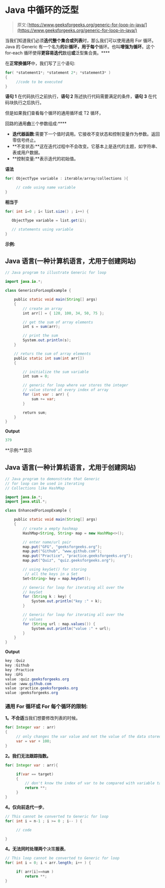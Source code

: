 # Java 中循环的泛型

> 原文:[https://www.geeksforgeeks.org/generic-for-loop-in-java/](https://www.geeksforgeeks.org/generic-for-loop-in-java/)

当我们知道我们必须**迭代整个集合或列表**时，那么我们可以使用通用 For 循环。Java 的 Generic 有一个名为**的**新**循环，用于每个**循环。也叫**增强为循环**。这个 for-each 循环使得**更容易迭代**数组**或**泛型集合类。****

在**正常换循环**中，我们写了三个语句:

```java
for( *statement1*; *statement 2*; *statement3* )
{
     //code to be executed 
}

```

**语句 1** 在代码执行之前执行，**语句 2** 陈述执行代码需要满足的条件，**语句 3** 在代码块执行之后执行。

但是如果我们查看每个循环的通用循环或 T2 循环，

回路的通用**由**三个参数组成:****

*   **迭代器函数**:需要下一个值时调用。它接收不变状态和控制变量作为参数。返回零信号终止。
*   **不变状态:**这在迭代过程中不会改变。它基本上是迭代的主题，如字符串、表或用户数据。
*   **控制变量:**表示迭代的初始值。

**语法**

```java
for( ObjectType variable : iterable/array/collections ){

     // code using name variable
}

```

**相当于**

```java
for( int i=0 ; i< list.size() ; i++) {

   ObjectType variable = list.get(i);

   // statements using variable
}

```

**示例:**

## Java 语言(一种计算机语言，尤用于创建网站)

```java
// Java program to illustrate Generic for loop

import java.io.*;

class GenericsForLoopExample {

    public static void main(String[] args)
    {
        // create an array
        int arr[] = { 120, 100, 34, 50, 75 };

        // get the sum of array elements
        int s = sum(arr);

        // print the sum
        System.out.println(s);
    }

    // returs the sum of array elements
    public static int sum(int arr[])
    {

        // initialize the sum variable
        int sum = 0;

        // generic for loop where var stores the integer
        // value stored at every index of array
        for (int var : arr) {
            sum += var;
        }

        return sum;
    }
}
```

**Output**

```java
379
```

**示例:**显示

## Java 语言(一种计算机语言，尤用于创建网站)

```java
// Java program to demonstrate that Generic
// for loop can be used in iterating 
// Collections like HashMap

import java.io.*;
import java.util.*;

class EnhancedForLoopExample {

    public static void main(String[] args)
    {
        // create a empty hashmap
        HashMap<String, String> map = new HashMap<>();

        // enter name/url pair
        map.put("GFG", "geeksforgeeks.org");
        map.put("Github", "www.github.com");
        map.put("Practice", "practice.geeksforgeeks.org");
        map.put("Quiz", "quiz.geeksforgeeks.org");

        // using keySet() for storing 
         // all the keys in a Set
        Set<String> key = map.keySet();

        // Generic for loop for iterating all over the
        // keySet
        for (String k : key) {
            System.out.println("key :" + k);
        }

        // Generic for loop for iterating all over the
        // values
        for (String url : map.values()) {
            System.out.println("value :" + url);
        }
    }
}
```

**Output**

```java
key :Quiz
key :Github
key :Practice
key :GFG
value :quiz.geeksforgeeks.org
value :www.github.com
value :practice.geeksforgeeks.org
value :geeksforgeeks.org
```

### 通用 For 循环或 For 每个循环的限制:

**1。不合适**当我们想要修改列表的时候。

```java
for( Integer var : arr)
{
     // only changes the var value and not the value of the data stored inside the arr
     var = var + 100; 
} 

```

**2。**我们**无法跟踪指数。**

```java
for( Integer var : arr){

     if(var == target)
     {   
         // don't know the index of var to be compared with variable target         
         return **; 
     }           
} 

```

**4。仅向前迭代一步**。

```java
// This cannot be converted to Generic for loop
for( int i = n-1 ; i >= 0 ; i-- ) {

     // code

}                  

```

**4。**无法同时处理**两个**决策**报表**。

```java
// This loop cannot be converted to Generic for loop
for( int i = 0; i < arr.length; i++ ) {

     if( arr[i]==num )
         return **;
}                            

```